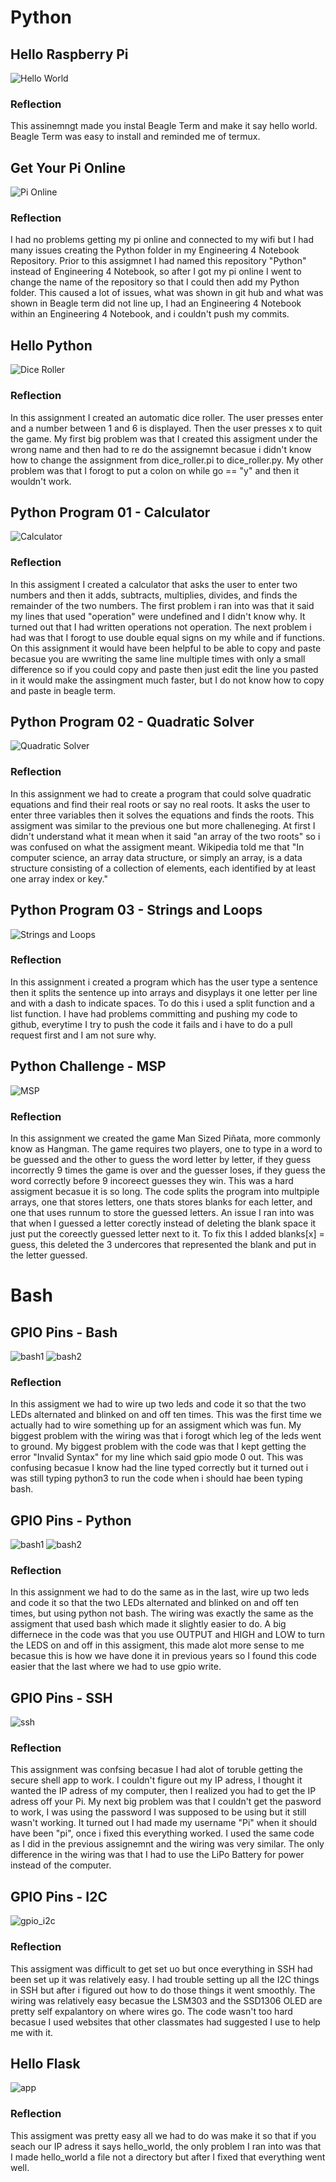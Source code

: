 # Python
## Hello Raspberry Pi
![Hello World](images/helloworld.png)
### Reflection
This assinemngt made you instal Beagle Term and make it say hello world. Beagle Term was easy to install and reminded me of termux. 
## Get Your Pi Online
![Pi Online](images/pi_online.png)
### Reflection
I had no problems getting my pi online and connected to my wifi but I had many issues creating the Python folder in my Engineering 4 Notebook Repository. Prior to this assigmnet I had named this repository "Python" instead of Engineering 4 Notebook, so after I got my pi online I went to change the name of the repository so that I could then add my Python folder. This caused a lot of issues, what was shown in git hub and what was shown in Beagle term did not line up, I had an Engineering 4 Notebook within an Engineering 4 Notebook, and i couldn't push my commits. 
## Hello Python
![Dice Roller](images/dice_roller.png)
### Reflection
In this assignment I created an automatic dice roller. The user presses enter and a number between 1 and 6 is displayed. Then the user presses x to quit the game. My first big problem was that I created this assigment under the wrong name and then had to re do the assignemnt becasue i didn't know how to change the assignment from dice_roller.pi to dice_roller.py. My other problem was that I forogt to put a colon on while go == "y" and then it wouldn't work.
## Python Program 01 - Calculator
![Calculator](images/calculator.png)
### Reflection
In this assigment I created a calculator that asks the user to enter two numbers and then it adds, subtracts, multiplies, divides, and finds the remainder of the two numbers. The first problem i ran into was that it said my lines that used "operation" were undefined and I didn't know why. It turned out that I had written operations not operation. The next problem i had was that I forogt to use double equal signs on my while and if functions. On this assignment it would have been helpful to be able to copy and paste becasue you are wwriting the same line multiple times with only a small difference so if you could copy and paste then just edit the line you pasted in it would make the assingment much faster, but I do not know how to copy and paste in beagle term.
## Python Program 02 - Quadratic Solver
![Quadratic Solver](images/quadratic_solver.png)
### Reflection
In this assignment we had to create a program that could solve quadratic equations and find their real roots or say no real roots. It asks the user to enter three variables then it solves the equations and finds the roots. This assigment was similar to the previous one but more challeneging. At first I didn't understand what it mean when it said "an array of the two roots" so i was confused on what the assigment meant. Wikipedia told me that "In computer science, an array data structure, or simply an array, is a data structure consisting of a collection of elements, each identified by at least one array index or key."
## Python Program 03 - Strings and Loops
![Strings and Loops](images/strings_and_loops.png)
### Reflection
In this assignment i created a program which has the user type a sentence then it splits the sentence up into arrays and disyplays it one letter per line and with a dash to indicate spaces. To do this i used a split function and a list function. I have had problems committing and pushing my code to github, everytime I try to push the code it fails and i have to do a pull request first and I am not sure why.
## Python Challenge - MSP
![MSP](images/msp.png)
### Reflection
In this assignment we created the game Man Sized Piñata, more commonly know as Hangman. The game requires two players, one to type in a word to be guessed and the other to guess the word letter by letter, if they guess incorrectly 9 times the game is over and the guesser loses, if they guess the word correctly before 9 incoreect guesses they win. This was a hard assigment becasue it is so long. The code splits the program into multpiple arrays, one that stores letters, one thats stores blanks for each letter, and one that uses runnum to store the guessed letters. An issue I ran into was that when I guessed a letter corectly instead of deleting the blank space it just put the coreectly guessed letter next to it. To fix this I added blanks[x] = guess, this deleted the 3 undercores that represented the blank and put in the letter guessed.
# Bash
## GPIO Pins - Bash
![bash1](images/bashwiring.png)
![bash2](images/bash.png)
### Reflection
In this assigment we had to wire up two leds and code it so that the two LEDs alternated and blinked on and off ten times. This was the first time we actually had to wire something up for an assigment which was fun. My biggest problem with the wiring was that i forogt which leg of the leds went to ground. My biggest problem with the code was that I kept getting the error "Invalid Syntax" for my line which said gpio mode 0 out. This was confusing becasue I know had the line typed correctly but it turned out i was still typing python3 to run the code when i should hae been typing bash.
## GPIO Pins - Python
![bash1](images/bashwiring.png)
![bash2](images/bash.png)
### Reflection
In this assignment we had to do the same as in the last, wire up two leds and code it so that the two LEDs alternated and blinked on and off ten times, but using python not bash. The wiring was exactly the same as the assigment that used bash which made it slightly easier to do. A big differnece in the code was that you use OUTPUT and HIGH and LOW to turn the LEDS on and off in this assigment, this made alot more sense to me becasue this is how we have done it in previous years so I found this code easier that the last where we had to use gpio write.
## GPIO Pins - SSH
![ssh](images/ssh.png)
### Reflection
This assignment was confsing becasue I had alot of toruble getting the secure shell app to work. I couldn't figure out my IP adress, I thought it wanted the IP adress of my computer, then I realized you had to get the IP adress off your Pi. My next big problem was that I couldn't get the pasword to work, I was using the password I was supposed to be using but it still wasn't working. It turned out I had made my username "Pi" when it should have been "pi", once i fixed this everything worked. I used the same code as I did in the previous assignemnt and the wiring was very similar. The only difference in the wiring was that I had to use the LiPo Battery for power instead of the computer.
## GPIO Pins - I2C
![gpio_i2c](images/gpio_i2c.png)
### Reflection
This assigment was difficult to get set uo but once everything in SSH had been set up it was relatively easy. I had trouble setting up all the I2C things in SSH but after i figured out how to do those things it went smoothly. The wiring was relatively easy becasue the LSM303 and the SSD1306 OLED are pretty self expalantory on where wires go. The code wasn't too hard becasue I used websites that other classmates had suggested I use to help me with it.
## Hello Flask
![app](images/app.png)
### Reflection
This assigment was pretty easy all we had to do was make it so that if you seach our IP adress it says hello_world, the only problem I ran into was that I made hello_world a file not a directory but after I fixed that everything went well. 
